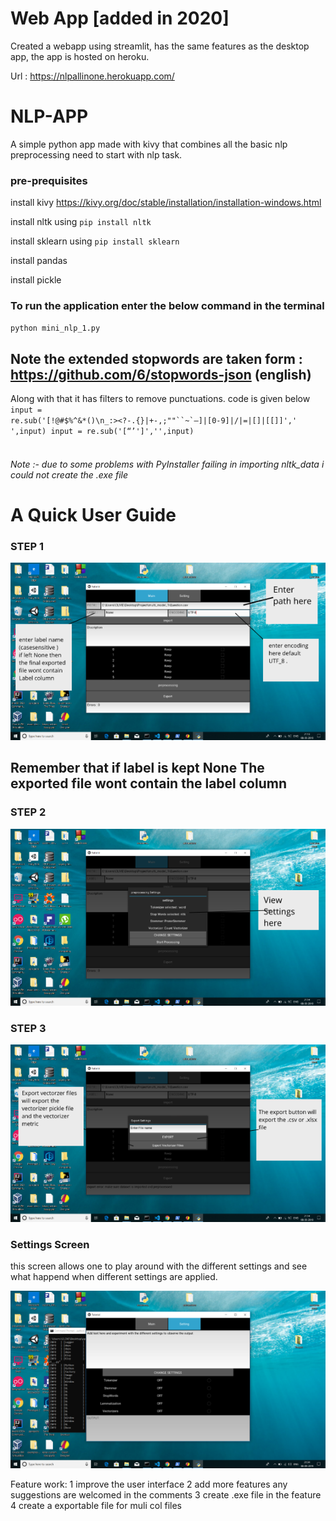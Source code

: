 # Web App  [added in 2020] 
Created a  webapp using streamlit, has the same features as the desktop app, the app is hosted on heroku. 

Url : https://nlpallinone.herokuapp.com/


# NLP-APP
A simple python app made with kivy that combines all the basic nlp preprocessing  need to start with nlp task.
### pre-prequisites
install kivy  https://kivy.org/doc/stable/installation/installation-windows.html

install nltk using <code>pip install nltk</code>

install sklearn using <code>pip install sklearn</code>

install pandas 

install pickle

### To run the application enter the below command in the terminal
<code>python mini_nlp_1.py
</code>

## Note the extended stopwords are taken form : https://github.com/6/stopwords-json (english)

Along with that it has filters to remove punctuations.
code is given below
<code>
        input =  re.sub('[!@#$%^&*()\n_:><?\-.{}|+-,;""``~`—]|[0-9]|/|=|\[\]|\[\[\]\]',' ',input)
        input = re.sub('[“’\']','',input)   
</code>



###### Note :- due to some problems  with  PyInstaller failing in importing  nltk_data i could not create the .exe file 

<h1>A Quick User Guide</h1> 

### STEP 1

![](file_1.png)

## Remember that if label is kept None The exported file wont contain the label column

### STEP 2

![](file_2.png)


### STEP 3

![](file_3.png)

### Settings Screen 
this screen allows one to play around with the different settings and see what happend when different settings are applied.

![](Screenshot%20(8).png)



Feature work:
1 improve the user interface 
2 add more features any suggestions are welcomed in the comments 
3 create .exe file in the feature 
4 create  a exportable file  for muli col files 
